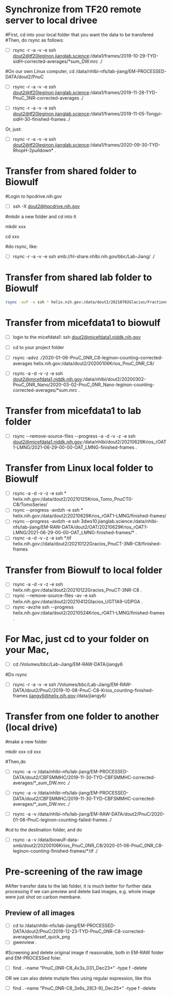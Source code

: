 # Synchronize from TF20 remote server to local drivee

#First, cd into your local folder that you want the data to be transfered
#Then, do rsync as follows:

- [ ] rsync -r -a -v -e ssh dout2@tf20leginon.jianglab.science:/data1/frames/2019-10-29-TYD-sidH-corrected-averages/*sum_DW.mrc ./

#On our own Linux computer, cd /data/nhlbi-nfs/lab-jiang/EM-PROCESSED-DATA/dout2/PnuC

- [ ] rsync -r -a -v -e ssh dout2@tf20leginon.jianglab.science:/data1/frames/2019-11-28-TYD-PnuC_3NR-corrected-averages ./

- [ ] rsync -r -a -v -e ssh dout2@tf20leginon.jianglab.science:/data1/frames/2019-11-05-Tongyi-sidH-30-finished-frames ./

Or, just:

- [ ] rsync -r -a -v -e ssh dout2@tf20leginon.jianglab.science:/data1/frames/2020-09-30-TYD-RhopH-2pulldown* .

# Transfer from shared folder to Biowulf

#Login to hpcdrive.nih.gov

- [ ] ssh -X dout2@hpcdrive.nih.gov

#mkdir a new folder and cd into it

mkdir xxx

cd xxx

#do rsync, like: 

- [ ] rsync -r -a -v -e ssh smb://hl-share.nhlbi.nih.gov/bbc/Lab-Jiang/ ./

# Transfer from shared lab folder to Biowulf

```sh
rsync -avP -e ssh * helix.nih.gov:/data/dout2/20210702Glacios/Fractions/

```


# Transfer from micefdata1 to biowulf

- [ ] login to the micefdata1: ssh dout2@micefdata1.niddk.nih.gov
- [ ] cd to your project folder
- [ ] rsync -advz ./2020-01-06-PnuC_0NR_C8-leginon-counting-corrected-averages helix.nih.gov:/data/dout2/20200106Krios_PnuC_0NR_C8/

- [ ] rsync -a -d -v -z -e ssh dout2@micefdata1.niddk.nih.gov:/data/nhlbi/dout2/20200302-PnuC_0NR_Nano/2020-03-02-PnuC_0NR_Nano-leginon-counting-corrected-averages/*sum.mrc . 

# Transfer from micefdata1 to lab folder

- [ ] rsync --remove-source-files --progress -a -d -v -z -e ssh dout2@micefdata1.niddk.nih.gov:/data/nhlbi/dout2/20210629Krios_rOAT1-LMNG/2021-06-29-00-00-OAT_LMNG-finished-frames .

# Transfer from Linux local folder to Biowulf

- [ ] rsync -a -d -v -z -e ssh * helix.nih.gov:/data/dout2/20210125Krios_Tomo_PnuCT0-C8/TomoSeries/
- [ ] rsync --progress -avdzh -e ssh * helix.nih.gov:/data/dout2/20210629Krios_rOAT1-LMNG/finished-frames/ 
- [ ] rsync --progress -avdzh -e ssh 3dws10.jianglab.science:/data/nhlbi-nfs/lab-jiang/EM-RAW-DATA/dout2/OAT/20210629Krios_rOAT1-LMNG/2021-06-29-00-00-OAT_LMNG-finished-frames/* .
- [ ] rsync -a -d -v -z -e ssh  *.tif helix.nih.gov://data/dout2/20210122Gracios_PnuCT-3NR-C8/finished-frames

# Transfer from Biowulf to local folder

- [ ] rsync -a -d -v -z -e ssh helix.nih.gov:/data/dout2/20210122Gracios_PnuCT-3NR-C8 .
- [ ] rsync --remove-source-files -av -e ssh helix.nih.gov:/data/dout2/20210412Glacios_UGT1A9-UDPGA .
- [ ] rsync -avzhe ssh --progress helix.nih.gov:/data/dout2/20210524Krios_rOAT1-LMNG/finished-frames .

# For Mac, just cd to your folder on your Mac,

- [ ] cd /Volumes/bbc/Lab-Jiang/EM-RAW-DATA/jiangy6

#Do rsync 
- [ ] rsync -r -a -v -e ssh /Volumes/bbc/Lab-Jiang/EM-RAW-DATA/dout2/PnuC/2019-10-08-PnuC-C8-Krios_counting-finished-frames jiangy6@helix.nih.gov:/data/jiangy6/ 

# Transfer from one folder to another (local drive)

#make a new folder

mkdir xxx
cd xxx

#Then,do

- [ ] rsync -a -v /data/nhlbi-nfs/lab-jiang/EM-PROCESSED-DATA/dout2/CBFSMMHC/2019-11-30-TYD-CBFSMMHC-corrected-averages/*_sum_DW.mrc ./

- [ ] rsync -a -v /data/nhlbi-nfs/lab-jiang/EM-PROCESSED-DATA/dout2/CBFSMMHC/2019-11-30-TYD-CBFSMMHC-corrected-averages/*_sum_DW.mrc ./

- [ ] rsync -a -v /data/nhlbi-nfs/lab-jiang/EM-RAW-DATA/dout2/PnuC/2020-01-06-PnuC-leginon-counting-failed-frames ./

#cd to the destination folder, and do 

- [ ] rsync -a -v /data/biowulf-data-smb/dout2/20200106Krios_PnuC_0NR_C8/2020-01-06-PnuC_0NR_C8-leginon-counting-finished-frames/*.tif ./

# Pre-screening of the raw image
#After transfer data to the lab folder, it is much better for further data processing if we can preview and delete bad images, e.g. whole image were just shot on carbon membane.

## Preview of all images

- [ ] cd to /data/nhlbi-nfs/lab-jiang/EM-PROCESSED-DATA/dout2/PnuC/2019-12-23-TYD-PnuC_0NR-C8-corrected-averages/dosef_quick_png
- [ ] gwenview .

#Screening and delete original image if reasonable, both in EM-RAW folder and EM-PROCESSed foler.

- [ ] find . -name "PnuC_0NR-C8_4x3s_031_Dec23*" -type f -delete 

OR we can also delete mutiple files using regular expression, like this

- [ ] find . -name "PnuC_0NR-C8_3x6s_28[3-9]_Dec25*" -type f -delete





